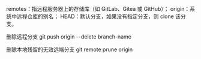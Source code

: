 remotes：指远程服务器上的存储库（如 GitLab、Gitea 或 GitHub）；
origin：系统中远程仓库的别名；
HEAD：默认分支，如果没有指定分支，则 clone 该分支。

删除远程分支
git push origin --delete branch-name

删除本地残留的无效远端分支
git remote prune origin
